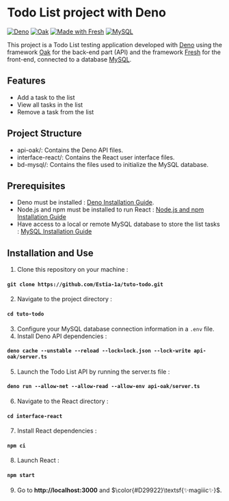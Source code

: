 # Todo List project with Deno

[![Deno](https://img.shields.io/badge/Deno%20-%20v1.43.1%20-%20%239acd32)](https://deno.com/)
[![Oak](https://img.shields.io/badge/Oak%20-%20v6.5.0%20-%20%23cd5c5c)](https://deno.land/x/oak@v6.5.0)
[![Made with Fresh](https://fresh.deno.dev/fresh-badge.svg)](https://fresh.deno.dev)
[![MySQL](https://img.shields.io/badge/MySQL%20-%20v2.11.0%20-%20%23daa520)](https://deno.land/x/mysql@v2.11.0)

This project is a Todo List testing application developed with [Deno](https://deno.com/) using the framework [Oak](https://deno.land/x/oak@v6.5.0) for the back-end part (API) and the framework [Fresh](https://fresh.deno.dev/) for the front-end, connected to a database [MySQL](https://deno.land/x/mysql).

## Features
- Add a task to the list
- View all tasks in the list
- Remove a task from the list

## Project Structure
- api-oak/: Contains the Deno API files.
- interface-react/: Contains the React user interface files.
- bd-mysql/: Contains the files used to initialize the MySQL database.

## Prerequisites
- Deno must be installed : [Deno Installation Guide](https://docs.deno.com/runtime/manual/getting_started/installation).
- Node.js and npm must be installed to run React : [Node.js and npm Installation Guide](https://docs.npmjs.com/downloading-and-installing-node-js-and-npm)
- Have access to a local or remote MySQL database to store the list tasks : [MySQL Installation Guide](https://www.javatpoint.com/how-to-install-mysql)

## Installation and Use
1. Clone this repository on your machine :
#### `git clone https://github.com/Estia-1a/tuto-todo.git`
2. Navigate to the project directory :
#### `cd tuto-todo`
3. Configure your MySQL database connection information in a `.env` file.
4. Install Deno API dependencies :
#### `deno cache --unstable --reload --lock=lock.json --lock-write api-oak/server.ts`
5. Launch the Todo List API by running the server.ts file :
#### `deno run --allow-net --allow-read --allow-env api-oak/server.ts`
6. Navigate to the React directory :
#### `cd interface-react`
7. Install React dependencies :
#### `npm ci`
8. Launch React :
#### `npm start`
9. Go to **http://localhost:3000** and $\color{#D29922}\textsf{✨magiiic✨}$.
